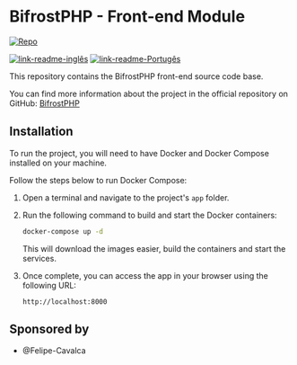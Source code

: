 # BifrostPHP - Front-end Module

[![Repo](https://img.shields.io/badge/Bifrost-Front-blue)](./)

[![link-readme-inglês](https://img.shields.io/badge/README-English/Inglês-red)](./README.md)
[![link-readme-Portugês](https://img.shields.io/badge/README-Portuguese/Portugês-green)](./README-PT.md)

This repository contains the BifrostPHP front-end source code base.

You can find more information about the project in the official repository on GitHub: [BifrostPHP](https://github.com/Felipe-Cavalca/BifrostPHP)

## Installation

To run the project, you will need to have Docker and Docker Compose installed on your machine.

Follow the steps below to run Docker Compose:

1. Open a terminal and navigate to the project's `app` folder.

2. Run the following command to build and start the Docker containers:

    ```bash
    docker-compose up -d
    ```

    This will download the images easier, build the containers and start the services.

3. Once complete, you can access the app in your browser using the following URL:

    ```http
    http://localhost:8000
    ```

## Sponsored by

* @Felipe-Cavalca
